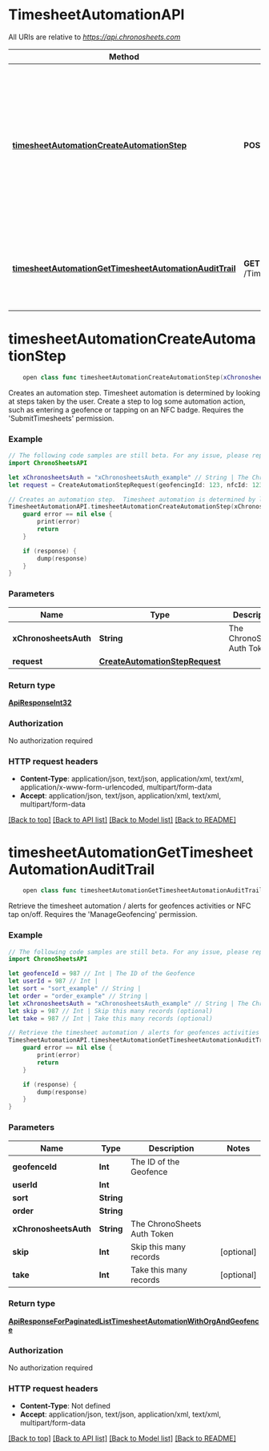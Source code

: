 # TimesheetAutomationAPI

All URIs are relative to *https://api.chronosheets.com*

Method | HTTP request | Description
------------- | ------------- | -------------
[**timesheetAutomationCreateAutomationStep**](TimesheetAutomationAPI.md#timesheetautomationcreateautomationstep) | **POST** /TimesheetAutomation/CreateAutomationStep | Creates an automation step.  Timesheet automation is determined by looking at steps taken by the user.  Create a step to log some automation action, such as entering a geofence or tapping on an NFC badge.  Requires the &#39;SubmitTimesheets&#39; permission.
[**timesheetAutomationGetTimesheetAutomationAuditTrail**](TimesheetAutomationAPI.md#timesheetautomationgettimesheetautomationaudittrail) | **GET** /TimesheetAutomation/GetTimesheetAutomationAuditTrail | Retrieve the timesheet automation / alerts for geofences activities or NFC tap on/off.  Requires the &#39;ManageGeofencing&#39; permission.


# **timesheetAutomationCreateAutomationStep**
```swift
    open class func timesheetAutomationCreateAutomationStep(xChronosheetsAuth: String, request: CreateAutomationStepRequest, completion: @escaping (_ data: ApiResponseInt32?, _ error: Error?) -> Void)
```

Creates an automation step.  Timesheet automation is determined by looking at steps taken by the user.  Create a step to log some automation action, such as entering a geofence or tapping on an NFC badge.  Requires the 'SubmitTimesheets' permission.

### Example 
```swift
// The following code samples are still beta. For any issue, please report via http://github.com/OpenAPITools/openapi-generator/issues/new
import ChronoSheetsAPI

let xChronosheetsAuth = "xChronosheetsAuth_example" // String | The ChronoSheets Auth Token
let request = CreateAutomationStepRequest(geofencingId: 123, nfcId: 123, automationActionType: "automationActionType_example", latitude: 123, longitude: 123, clientTime: Date()) // CreateAutomationStepRequest | 

// Creates an automation step.  Timesheet automation is determined by looking at steps taken by the user.  Create a step to log some automation action, such as entering a geofence or tapping on an NFC badge.  Requires the 'SubmitTimesheets' permission.
TimesheetAutomationAPI.timesheetAutomationCreateAutomationStep(xChronosheetsAuth: xChronosheetsAuth, request: request) { (response, error) in
    guard error == nil else {
        print(error)
        return
    }

    if (response) {
        dump(response)
    }
}
```

### Parameters

Name | Type | Description  | Notes
------------- | ------------- | ------------- | -------------
 **xChronosheetsAuth** | **String** | The ChronoSheets Auth Token | 
 **request** | [**CreateAutomationStepRequest**](CreateAutomationStepRequest.md) |  | 

### Return type

[**ApiResponseInt32**](ApiResponseInt32.md)

### Authorization

No authorization required

### HTTP request headers

 - **Content-Type**: application/json, text/json, application/xml, text/xml, application/x-www-form-urlencoded, multipart/form-data
 - **Accept**: application/json, text/json, application/xml, text/xml, multipart/form-data

[[Back to top]](#) [[Back to API list]](../README.md#documentation-for-api-endpoints) [[Back to Model list]](../README.md#documentation-for-models) [[Back to README]](../README.md)

# **timesheetAutomationGetTimesheetAutomationAuditTrail**
```swift
    open class func timesheetAutomationGetTimesheetAutomationAuditTrail(geofenceId: Int, userId: Int, sort: Sort_timesheetAutomationGetTimesheetAutomationAuditTrail, order: Order_timesheetAutomationGetTimesheetAutomationAuditTrail, xChronosheetsAuth: String, skip: Int? = nil, take: Int? = nil, completion: @escaping (_ data: ApiResponseForPaginatedListTimesheetAutomationWithOrgAndGeofence?, _ error: Error?) -> Void)
```

Retrieve the timesheet automation / alerts for geofences activities or NFC tap on/off.  Requires the 'ManageGeofencing' permission.

### Example 
```swift
// The following code samples are still beta. For any issue, please report via http://github.com/OpenAPITools/openapi-generator/issues/new
import ChronoSheetsAPI

let geofenceId = 987 // Int | The ID of the Geofence
let userId = 987 // Int | 
let sort = "sort_example" // String | 
let order = "order_example" // String | 
let xChronosheetsAuth = "xChronosheetsAuth_example" // String | The ChronoSheets Auth Token
let skip = 987 // Int | Skip this many records (optional)
let take = 987 // Int | Take this many records (optional)

// Retrieve the timesheet automation / alerts for geofences activities or NFC tap on/off.  Requires the 'ManageGeofencing' permission.
TimesheetAutomationAPI.timesheetAutomationGetTimesheetAutomationAuditTrail(geofenceId: geofenceId, userId: userId, sort: sort, order: order, xChronosheetsAuth: xChronosheetsAuth, skip: skip, take: take) { (response, error) in
    guard error == nil else {
        print(error)
        return
    }

    if (response) {
        dump(response)
    }
}
```

### Parameters

Name | Type | Description  | Notes
------------- | ------------- | ------------- | -------------
 **geofenceId** | **Int** | The ID of the Geofence | 
 **userId** | **Int** |  | 
 **sort** | **String** |  | 
 **order** | **String** |  | 
 **xChronosheetsAuth** | **String** | The ChronoSheets Auth Token | 
 **skip** | **Int** | Skip this many records | [optional] 
 **take** | **Int** | Take this many records | [optional] 

### Return type

[**ApiResponseForPaginatedListTimesheetAutomationWithOrgAndGeofence**](ApiResponseForPaginatedListTimesheetAutomationWithOrgAndGeofence.md)

### Authorization

No authorization required

### HTTP request headers

 - **Content-Type**: Not defined
 - **Accept**: application/json, text/json, application/xml, text/xml, multipart/form-data

[[Back to top]](#) [[Back to API list]](../README.md#documentation-for-api-endpoints) [[Back to Model list]](../README.md#documentation-for-models) [[Back to README]](../README.md)


